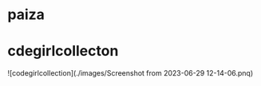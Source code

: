 # paiza

# cdegirlcollecton

![codegirlcollection](./images/Screenshot from 2023-06-29 12-14-06.pnq)
